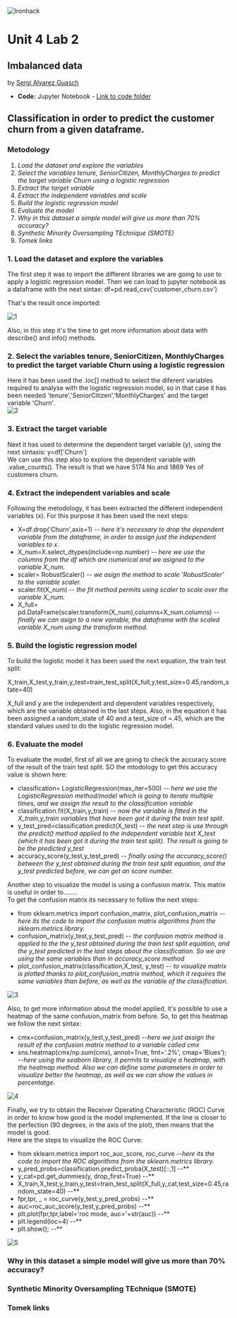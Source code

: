 ![Ironhack](https://github.com/SergiGuasch/sergiguasch/blob/main/labs/week4/Lab2/Ironhack.jpg)  

# Unit 4 Lab 2 

## Imbalanced data

by [Sergi Alvarez Guasch](https://github.com/SergiGuasch/sergiguasch)  


 - **Code:** Jupyter Notebook - [Link to code folder](https://github.com/SergiGuasch/sergiguasch/blob/main/labs/week4/Lab2/Lab%20Imbalanced%20data.ipynb)

## Classification in order to predict the customer churn from a given dataframe.


### Metodology
1. *Load the dataset and explore the variables*    
2. *Select the variables tenure, SeniorCitizen, MonthlyCharges to predict the target variable Churn using a logistic regression*    
3. *Extract the target variable*   
4. *Extract the independent variables and scale*    
5. *Build the logistic regression model*    
6. *Evaluate the model*    
7. *Why in this dataset a simple model will give us more than 70% accuracy?*    
8. *Synthetic Minority Oversampling TEchnique (SMOTE)*    
9. *Tomek links*    


### 1. Load the dataset and explore the variables 
The first step it was to import the different libraries we are going to use to apply a logistic regression model. Then we can load to jupyter notebook as a dataframe with the next sintax: df=pd.read_csv('customer_churn.csv')  
 
That's the result once imported:  

![1](https://github.com/SergiGuasch/sergiguasch/blob/main/labs/week4/Lab2/Images/Load.jpg) 

Also, in this step it's the time to get more information about data with describe() and info() methods.

### 2. Select the variables tenure, SeniorCitizen, MonthlyCharges to predict the target variable Churn using a logistic regression
Here it has been used the .loc[] method to select the diferent variables required to analyse with the logistic regression model, so in that case it has been needed 'tenure','SeniorCitizen','MonthlyCharges' and the target variable 'Churn'.  
![2](https://github.com/SergiGuasch/sergiguasch/blob/main/labs/week4/Lab2/Images/Select.jpg)

### 3. Extract the target variable
Next it has used to determine the dependent target variable (y), using the next sintaxis: y=df['Churn']  
We can use this step also to explore the dependent variable with .value_counts(). The result is that we have 5174 No and 1869 Yes of customers churn. 

### 4. Extract the independent variables and scale  
Following the metodology, it has been extracted the different independent variables (x). For this purpose it has been used the next steps:  

- X=df.drop('Churn',axis=1) -- *here it's necessary to drop the dependent variable from the dataframe, in order to assign just the independent variables to x.*   
- X_num=X.select_dtypes(include=np.number) -- *here we use the columns from the df which are numerical and we asigned to the variable X_num.*  
- scaler= RobustScaler() -- *we asign the method to scale 'RobustScaler' to the variable scaler.*  
- scaler.fit(X_num) -- *the fit method permits using scaler to scale over the variable X_num.*  
- X_full= pd.DataFrame(scaler.transform(X_num),columns=X_num.columns) -- *finally we can asign to a new variable, the dataframe with the scaled variable X_num using the transform method.*  

### 5. Build the logistic regression model  
To build the logistic model it has been used the next equation, the train test split:   

X_train,X_test,y_train,y_test=train_test_split(X_full,y,test_size=0.45,random_state=40)

X_full and y are the independent and dependent variables respectively, which are the variable obtained in the last steps. Also, in the equation it has been assigned a random_state of 40 and a test_size of =.45, which are the standard values used to do the logistic regression model.  

### 6. Evaluate the model  
To evaluate the model, first of all we are going to check the accuracy score of the result of the train test split. SO the mtodology to get this accuracy value is shown here:  

- classification= LogisticRegression(max_iter=500) -- *here we use the LogisticRegression method/model which is going to iterate multiple times, and we assign the result to the classification variable*   
- classification.fit(X_train,y_train) -- *now the variable is fitted in the X_train,y_train variables that have been got it during the train test split.*
- y_test_pred=classification.predict(X_test) -- *the next step is use through the predict() method applied to the independent variable text X_test (which it has been got it during the train test split). The result is going to be the predicted y_test*
- accuracy_score(y_test,y_test_pred) -- *finally using the accuracy_score() between the y_test obtained during the train test split equation, and the y_test predicted before, we can get an score number.*  

Another step to visualize the model is using a confusion matrix. This matrix is useful in order to........  
To get the confusion matrix its necessary to follow the next steps: 

- from sklearn.metrics import confusion_matrix, plot_confusion_matrix -- *here its the code to import the confusion matrix algorithms from the sklearn.metrics library.*
- confusion_matrix(y_test,y_test_pred) -- *the confusion matrix method is applied to the the y_test obtained during the train test split equation, and the y_test predicted in the last steps about the classification. So we are using the same variables than in accuracy_score method*
- plot_confusion_matrix(classification,X_test, y_test) -- *to visualize matrix is plotted thanks to plot_confusion_matrix method, which it requires the same variables than before, as well as the variable of the classification.*  

![3](https://github.com/SergiGuasch/sergiguasch/blob/main/labs/week4/Lab2/Images/Confusion_Matrix.jpg)  

Also, to get more information about the model applied, it's possible to use a heatmap of the same confusion_matrix from before. So, to get this heatmap we follow the next sintax:  

- cmx=confusion_matrix(y_test,y_test_pred) --*here we just assign the result of the confusion matrix method to a variable called cmx*
- sns.heatmap(cmx/np.sum(cmx), annot=True, fmt='.2%', cmap='Blues'); --*here using the seaborn library, it permits to visualize a heatmap, with the heatmap method. Also we can define some parameters in order to visualize better the heatmap, as well as we can show the values in percentatge.*  

![4](https://github.com/SergiGuasch/sergiguasch/blob/main/labs/week4/Lab2/Images/Heatmap.jpg)  

Finally, we try to obtain the Receiver Operating Characteristic (ROC) Curve in order to know how good is the model implemented. If the line is closer to the perfection (90 degrees, in the axis of the plot), then means that the model is good.   
Here are the steps to visualize the ROC Curve:  

- from sklearn.metrics import roc_auc_score, roc_curve --*here its the code to import the ROC algorithms from the sklearn.metrics library.*  
- y_pred_probs=classification.predict_proba(X_test)[::,1] --**  
- y_cat=pd.get_dummies(y, drop_first=True) --**  
- X_train,X_test,y_train,y_test=train_test_split(X_full,y_cat,test_size=0.45,random_state=40) --**  
- fpr,tpr, _ = roc_curve(y_test,y_pred_probs) --**  
- auc=roc_auc_score(y_test,y_pred_probs) --**  
- plt.plot(fpr,tpr,label='roc mode, auc='+str(auc)) --**  
- plt.legend(loc=4) --**  
- plt.show(); --**  

![5](https://github.com/SergiGuasch/sergiguasch/blob/main/labs/week4/Lab2/Images/ROC_Curve.jpg)  

### Why in this dataset a simple model will give us more than 70% accuracy?   

### Synthetic Minority Oversampling TEchnique (SMOTE)  

### Tomek links  

